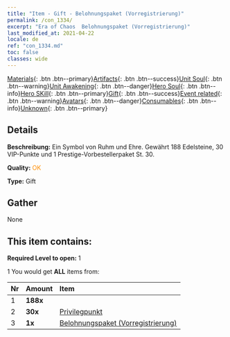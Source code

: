 ```yaml
---
title: "Item - Gift - Belohnungspaket (Vorregistrierung)"
permalink: /con_1334/
excerpt: "Era of Chaos  Belohnungspaket (Vorregistrierung)"
last_modified_at: 2021-04-22
locale: de
ref: "con_1334.md"
toc: false
classes: wide
---
```

 [Materials](/ItemsDE/){: .btn .btn--primary}[Artifacts](/ItemsDE/Artifacts/){: .btn .btn--success}[Unit Soul](/ItemsDE/UnitSoul/){: .btn .btn--warning}[Unit Awakening](/ItemsDE/UnitAwakening/){: .btn .btn--danger}[Hero Soul](/ItemsDE/HeroSoul/){: .btn .btn--info}[Hero SKill](/ItemsDE/HeroSkill/){: .btn .btn--primary}[Gift](/ItemsDE/Gift/){: .btn .btn--success}[Event related](/ItemsDE/Events/){: .btn .btn--warning}[Avatars](/ItemsDE/Avatars/){: .btn .btn--danger}[Consumables](/ItemsDE/Consumables/){: .btn .btn--info}[Unknown](/ItemsDE/Unknown/){: .btn .btn--primary}

## Details
 **Beschreibung:** Ein Symbol von Ruhm und Ehre. Gewährt 188 Edelsteine, 30 VIP-Punkte und 1 Prestige-Vorbestellerpaket St. 30.

 **Quality:** <span style="color: #FF8C00">OK</span>

 **Type:** Gift

## Gather

  None

## This item contains:

 **Required Level to open:** 1

 1 You would get **ALL** items  from:

  | Nr | Amount |     Item    |
  |:---|:-------|:------------|
  | 1 |  **188x** | <i class="fas fa-gem"/> |  | 
  | 2 |  **30x** | [Privilegpunkt](/de/Items/con_820/) |  | 
  | 3 |  **1x** | [Belohnungspaket (Vorregistrierung)](/de/Items/con_1336/) |  | 
